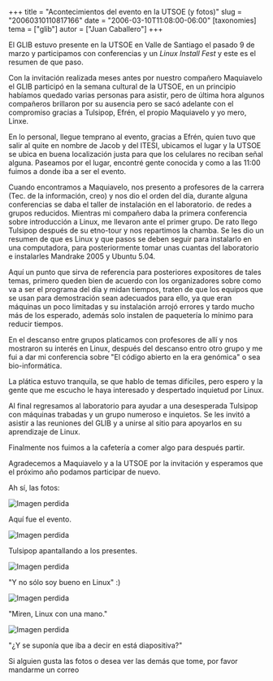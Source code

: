 +++
title = "Acontecimientos del evento en la UTSOE (y fotos)"
slug = "20060310110817166"
date = "2006-03-10T11:08:00-06:00"
[taxonomies]
tema = ["glib"]
autor = ["Juan Caballero"]
+++

El GLIB estuvo presente en la UTSOE en Valle de Santiago el pasado 9 de
marzo y participamos con conferencias y un *Linux Install Fest* y este
es el resumen de que paso.

<!-- more -->
Con la invitación realizada meses antes por nuestro compañero Maquiavelo
el GLIB participó en la semana cultural de la UTSOE, en un principio
habíamos quedado varias personas para asistir, pero de última hora
algunos compañeros brillaron por su ausencia pero se sacó adelante con
el compromiso gracias a Tulsipop, Efrén, el propio Maquiavelo y yo mero,
Linxe.

En lo personal, llegue temprano al evento, gracias a Efrén, quien tuvo
que salir al quite en nombre de Jacob y del ITESI, ubicamos el lugar y
la UTSOE se ubica en buena localización justa para que los celulares no
reciban señal alguna. Paseamos por el lugar, encontré gente conocida y
como a las 11:00 fuimos a donde iba a ser el evento.

Cuando encontramos a Maquiavelo, nos presento a profesores de la carrera (Tec.
de la información, creo) y nos dio el orden del día, durante alguna conferencias
se daba el taller de instalación en el laboratorio. de redes a grupos reducidos.
Mientras mi compañero daba la primera conferencia sobre introducción a Linux, me
llevaron ante el primer grupo. De rato llego Tulsipop después de su etno-tour y
nos repartimos la chamba. Se les dio un resumen de que es Linux y que pasos se
deben seguir para instalarlo en una computadora, para posteriormente tomar unas
cuantas del laboratorio e instalarles Mandrake 2005 y Ubuntu 5.04.

Aquí un punto que sirva de referencia para posteriores expositores de
tales temas, primero queden bien de acuerdo con los organizadores sobre
como va a ser el programa del día y midan tiempos, traten de que los
equipos que se usan para demostración sean adecuados para ello, ya que
eran máquinas un poco limitadas y su instalación arrojó errores y tardo
mucho más de los esperado, además solo instalen de paquetería lo mínimo
para reducir tiempos.

En el descanso entre grupos platicamos con profesores de allí y nos
mostraron su interés en Linux, después del descanso entro otro grupo y
me fui a dar mi conferencia sobre "El código abierto en la era genómica"
o sea bio-informática.

La plática estuvo tranquila, se que hablo de temas difíciles, pero
espero y la gente que me escucho le haya interesado y despertado
inquietud por Linux.

Al final regresamos al laboratorio para ayudar a una desesperada Tulsipop con
máquinas trabadas y un grupo numeroso e inquietos. Se les invitó a asistir a las
reuniones del GLIB y a unirse al sitio para apoyarlos en su aprendizaje de
Linux.

Finalmente nos fuimos a la cafetería a comer algo para después partir.

Agradecemos a Maquiavelo y a la UTSOE por la invitación y esperamos que
el próximo año podamos participar de nuevo.

Ah sí, las fotos:

![Imagen perdida](20060310110817166_1.jpg)

Aquí fue el evento.

![Imagen perdida](20060310110817166_2.jpg)

Tulsipop apantallando a los presentes.

![Imagen perdida](20060310110817166_3.jpg)

"Y no sólo soy bueno en Linux" :)

![Imagen perdida](20060310110817166_4.jpg)

"Miren, Linux con una mano."

![Imagen perdida](20060310110817166_5.jpg)

"¿Y se suponía que iba a decir en está diapositiva?"

Si alguien gusta las fotos o desea ver las demás que tome, por favor
mandarme un correo
